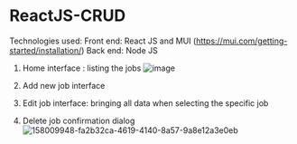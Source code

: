 # ReactJS-CRUD

Technologies used:
Front end: React JS and MUI (https://mui.com/getting-started/installation/)
Back end: Node JS

1. Home interface : listing the jobs
![image](https://user-images.githubusercontent.com/50639782/158009901-ec80beaf-6bde-403b-8db9-9e5b855a5597.png)

2. Add new job interface

4. Edit job interface: bringing all data when selecting the specific job

5. Delete job confirmation dialog
![158009948-fa2b32ca-4619-4140-8a57-9a8e12a3e0eb](https://user-images.githubusercontent.com/50639782/158010527-10948135-2055-4970-9e6c-4b9fe51b62a6.png)

